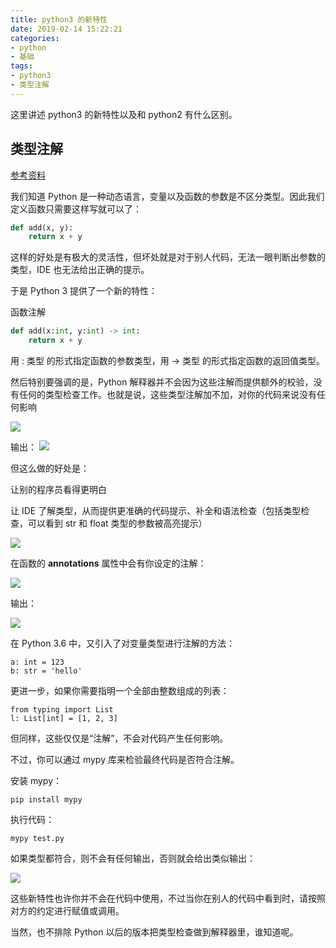 ```yaml
---
title: python3 的新特性
date: 2019-02-14 15:22:21
categories:
- python
- 基础
tags:
- python3
- 类型注解
---
```

这里讲述 python3 的新特性以及和 python2 有什么区别。

<!-- more -->

## 类型注解

[参考资料](https://zhuanlan.zhihu.com/p/37239021)

我们知道 Python 是一种动态语言，变量以及函数的参数是不区分类型。因此我们定义函数只需要这样写就可以了：

```python
def add(x, y):
    return x + y
```

这样的好处是有极大的灵活性，但坏处就是对于别人代码，无法一眼判断出参数的类型，IDE 也无法给出正确的提示。

于是 Python 3 提供了一个新的特性：

函数注解

```python
def add(x:int, y:int) -> int:
    return x + y
```

用 : 类型 的形式指定函数的参数类型，用 -> 类型 的形式指定函数的返回值类型。

然后特别要强调的是，Python 解释器并不会因为这些注解而提供额外的校验，没有任何的类型检查工作。也就是说，这些类型注解加不加，对你的代码来说没有任何影响

![](/images/python/49_0.jpg)

输出：
![](/images/python/49_1.jpg)

但这么做的好处是：

让别的程序员看得更明白

让 IDE 了解类型，从而提供更准确的代码提示、补全和语法检查（包括类型检查，可以看到 str 和 float 类型的参数被高亮提示）

![](/images/python/49_2.jpg)

在函数的 __annotations__ 属性中会有你设定的注解：

![](/images/python/49_3.jpg)

输出：

![](/images/python/49_4.jpg)

在 Python 3.6 中，又引入了对变量类型进行注解的方法：

	a: int = 123
	b: str = 'hello'
	
更进一步，如果你需要指明一个全部由整数组成的列表：

	from typing import List
	l: List[int] = [1, 2, 3]

但同样，这些仅仅是“注解”，不会对代码产生任何影响。

不过，你可以通过 mypy 库来检验最终代码是否符合注解。

安装 mypy：

	pip install mypy
	
执行代码：

	mypy test.py
	
如果类型都符合，则不会有任何输出，否则就会给出类似输出：

![](/images/python/49_5.jpg)

这些新特性也许你并不会在代码中使用，不过当你在别人的代码中看到时，请按照对方的约定进行赋值或调用。

当然，也不排除 Python 以后的版本把类型检查做到解释器里，谁知道呢。


